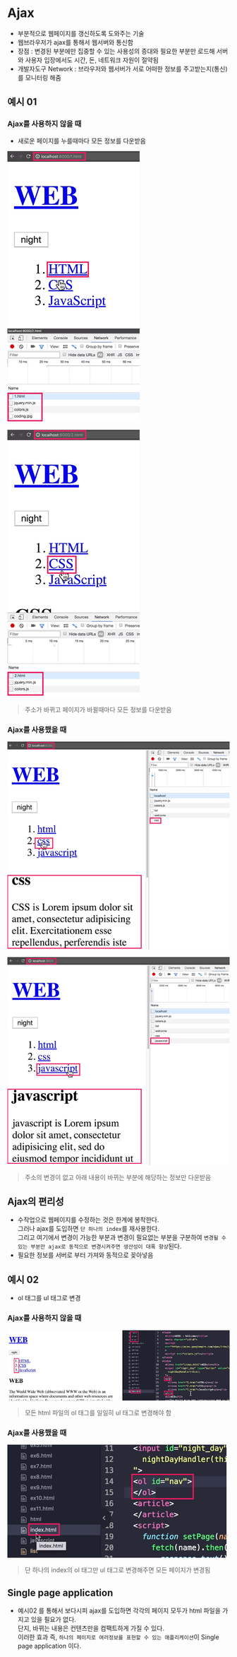 # Ajax
- 부분적으로 웹페이지를 갱신하도록 도와주는 기술
- 웹브라우저가 ajax를 통해서 웹서버와 통신함
- 장점 : 변경된 부분에만 집중할 수 있는 사용성의 증대와 필요한 부분만 로드해 서버와 사용자 입장에서도 시간, 돈, 네트워크 자원이 절약됨
- 개발자도구 Network : 브라우저와 웹서버가 서로 어떠한 정보를 주고받는지(통신)를 모니터링 해줌

## 예시 01
### Ajax를 사용하지 않을 때
- 새로운 페이지를 누를때마다 모든 정보를 다운받음

![01](img/01.png)

![02](img/02.png)
> 주소가 바뀌고 페이지가 바뀔때마다 모든 정보를 다운받음

### Ajax를 사용했을 때

![03](img/03.png)

![04](img/04.png)
> 주소의 변경이 없고 아래 내용이 바뀌는 부분에 해당하는 정보만 다운받음

## Ajax의 편리성
- 수작업으로 웹페이지를 수정하는 것은 한계에 봉착한다.<br />그러나 ajax를 도입하면 `단 하나의 index`를 재사용한다.<br />그리고 여기에서 변경이 가능한 부분과 변경이 필요없는 부분을 구분하여 `변경될 수 있는 부분만 ajax로 동적으로 변경시켜주면 생산성이 대폭 향상`된다.
- 필요한 정보를 서버로 부터 가져와 동적으로 꽂아넣음

## 예시 02
- ol 태그를 ul 태그로 변경
### Ajax를 사용하지 않을 때

![05](img/05.png)
> 모든 html 파일의 ol 태그를 일일히 ul 태그로 변경해야 함

### Ajax를 사용했을 때

![06](img/06.png)
> 단 하나의 index의 ol 태그만 ul 태그로 변경해주면 모든 페이지가 변경됨

## Single page application
- 예시02 를 통해서 보다시피 ajax를 도입하면 각각의 페이지 모두가 html 파일을 가지고 있을 필요가 없다.<br />단지, 바뀌는 내용은 컨텐츠만을 컴팩트하게 가질 수 있다.<br />이러한 효과 즉, `하나의 페이지로 여러정보를 표현할 수 있는 애플리케이션`이 Single page application 이다.

